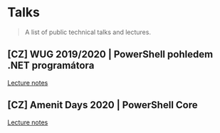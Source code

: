 # Talks

> A list of public technical talks and lectures.

## [CZ] WUG 2019/2020 | PowerShell pohledem .NET programátora

[Lecture notes](https://github.com/KUTlime/PowerShell-pohledem-dotNET-programatora)

## [CZ] Amenit Days 2020 | PowerShell Core

[Lecture notes](./2020-AmenitDays/amenit-days-2020.md)
